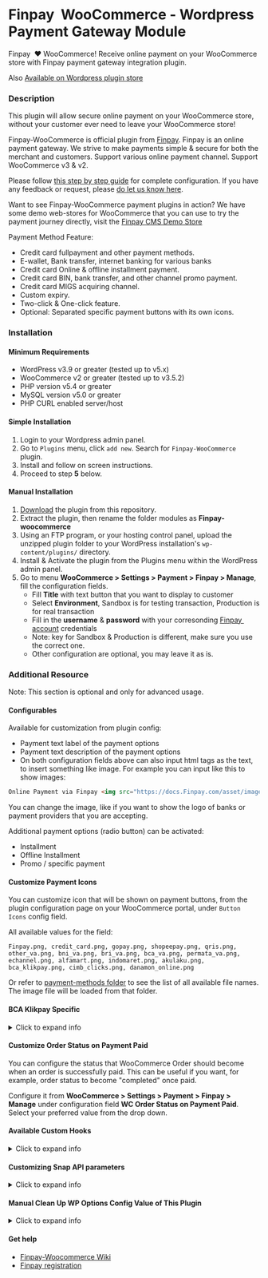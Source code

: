 Finpay&nbsp; WooCommerce - Wordpress Payment Gateway Module
=====================================

Finpay&nbsp; :heart: WooCommerce!
Receive online payment on your WooCommerce store with Finpay payment gateway integration plugin.

Also [Available on Wordpress plugin store](https://wordpress.org/plugins/Finpay-woocommerce/)

### Description

This plugin will allow secure online payment on your WooCommerce store, without your customer ever need to leave your WooCommerce store! 

Finpay-WooCommerce is official plugin from [Finpay](https://Finpay.com). Finpay is an online payment gateway. We strive to make payments simple & secure for both the merchant and customers. Support various online payment channel. Support WooCommerce v3 & v2.

Please follow [this step by step guide](https://docs.Finpay.com/en/snap/with-plugins?id=wordpress-woocommerce) for complete configuration. If you have any feedback or request, please [do let us know here](https://docs.Finpay.com/en/snap/with-plugins?id=feedback-and-request).

Want to see Finpay-WooCommerce payment plugins in action? We have some demo web-stores for WooCommerce that you can use to try the payment journey directly, visit the [Finpay CMS Demo Store](https://docs.Finpay.com/en/snap/with-plugins?id=Finpay-payment-plugin-live-demonstration)

Payment Method Feature:

* Credit card fullpayment and other payment methods.
* E-wallet, Bank transfer, internet banking for various banks
* Credit card Online & offline installment payment.
* Credit card BIN, bank transfer, and other channel promo payment.
* Credit card MIGS acquiring channel.
* Custom expiry.
* Two-click & One-click feature.
* Optional: Separated specific payment buttons with its own icons.


### Installation

#### Minimum Requirements

* WordPress v3.9 or greater (tested up to v5.x)
* WooCommerce v2 or greater (tested up to v3.5.2)
* PHP version v5.4 or greater
* MySQL version v5.0 or greater
* PHP CURL enabled server/host

#### Simple Installation
1. Login to your Wordpress admin panel.
2. Go to `Plugins` menu, click `add new`. Search for `Finpay-WooCommerce` plugin.
3. Install and follow on screen instructions.
4. Proceed to step **5** below.

#### Manual Installation

1. [Download](../../archive/master.zip) the plugin from this repository.
2. Extract the plugin, then rename the folder modules as **Finpay-woocommerce**
3. Using an FTP program, or your hosting control panel, upload the unzipped plugin folder to your WordPress installation's `wp-content/plugins/` directory.
4. Install & Activate the plugin from the Plugins menu within the WordPress admin panel.
5. Go to menu **WooCommerce > Settings > Payment > Finpay > Manage**, fill the configuration fields.
	* Fill **Title** with text button that you want to display to customer
	* Select **Environment**, Sandbox is for testing transaction, Production is for real transaction
	* Fill in the **username** & **password** with your corresonding [Finpay&nbsp; account](https://dashboard.finpay.id/) credentials
	* Note: key for Sandbox & Production is different, make sure you use the correct one.
	* Other configuration are optional, you may leave it as is.

<!-- ### Finpay Configuration

1. Login to your [Finpay&nbsp; Account](https://dashboard.finpay.id), select your environment (sandbox/production), go to menu **settings > configuration**
  * Insert `http://[your web]/?wc-api=WC_Gateway_Finpay` as your Payment Notification URL.
  * Insert `http://[your web]/?wc-api=WC_Gateway_Finpay` link as Finish/Unfinish/Error Redirect URL -->

### Additional Resource
Note: This section is optional and only for advanced usage.

#### Configurables
Available for customization from plugin config:
- Payment text label of the payment options
- Payment text description of the payment options
- On both configuration fields above can also input html tags as the text, to insert something like image. For example you can input like this to show images:

```html
Online Payment via Finpay <img src="https://docs.Finpay.com/asset/image/main/Finpay-logo.png">
```

You can change the image, like if you want to show the logo of banks or payment providers that you are accepting.

Additional payment options (radio button) can be activated:
- Installment
- Offline Installment
- Promo / specific payment

#### Customize Payment Icons

You can customize icon that will be shown on payment buttons, from the plugin configuration page on your WooCommerce portal, under `Button Icons` config field.

All available values for the field:
```
Finpay.png, credit_card.png, gopay.png, shopeepay.png, qris.png, other_va.png, bni_va.png, bri_va.png, bca_va.png, permata_va.png, echannel.png, alfamart.png, indomaret.png, akulaku.png, bca_klikpay.png, cimb_clicks.png, danamon_online.png
```

Or refer to [payment-methods folder](/public/images/payment-methods) to see the list of all available file names. The image file will be loaded from that folder.

#### BCA Klikpay Specific

<details><summary>Click to expand info</summary>
<br>
If you are activating BCA Klikpay payment channel, follow this additional step. This step is required to pass BCA UAT on BCA Klikpay.

1. Login to Wordpress Admin Panel / Dashboard
2. Add new page by going to menu **Pages > Add new**
3. Insert this as title: `Finpay-payment-finish`. Makesure the permalink display `[your wordpress url]/Finpay-payment-finish`. Click **Publish/Save**.
4. Login to your [Finpay&nbsp; Account](https://dashboard.finpay.id), select your environment (sandbox/production), go to menu **settings > Snap Preference > System Settings**
5. Go to menu **settings > configuration**. Then change Finish Redirect URL to `http://[your wordpress url]/Finpay-payment-finish`.

This is to ensure we have finish page when customer has completed the payment on KlikPay page, and then the payment result will be displayed accordingly on the page. If you want to customize the finish page, edit this file `/class/finish-url-page.php`.

> **Note:** BCA KlikPay requires you to **disable the `Redirect payment page` configuration**, on Finpay Plugin config page.
> Please ensure you have done this.

If required to change API endpoint/url, these are where you need to change:

- `[plugin folder]/lib/veritrans/Veritrans/Config.php`
	- Replace any Snap API domain: https://app.sandbox.Finpay.com/snap/v1 with UAT API domain
	- Replace any Finpay API domain: https://api.sandbox.Finpay.com/v2 with UAT API domain

- `[plugin folder]/class/payment-page.php`
	- Replace any Snap API domain: https://app.sandbox.Finpay.com with UAT API domain
</details>

#### Customize Order Status on Payment Paid

You can configure the status that WooCommerce Order should become when an order is successfully paid. This can be useful if you want, for example, order status to become "completed" once paid.

Configure it from **WooCommerce > Settings > Payment > Finpay > Manage** under configuration field **WC Order Status on Payment Paid**. Select your preferred value from the drop down.

#### Available Custom Hooks

<details><summary>Click to expand info</summary>
<br>

If you are a developer or know how to customize Wordpress, this section may be useful for you in case you want to customize some code/behaviour of this plugin.

This plugin have few available [WP hooks](https://developer.wordpress.org/plugins/hooks/):
- filter: `Finpay_snap_params_main_before_charge` (1 params)
	- For if you want to modify Snap API JSON param on the main gateway, before transaction is created on Finpay side. The $params is PHP Array representation of [Snap API JSON param](https://snap-docs.Finpay.com/#request-body-json-parameter)
- action: `Finpay_after_notification_payment_complete` (2 params)
	- For if you want to perform action/update WC Order object when the payment is declared as complete upon Finpay notification received.
- action: `Finpay_on_notification_received` (2 params)
	- For if you want to perform action/update WC Order object upon Finpay notification received.
- filter: `Finpay_gateway_icon_before_render` (1 params)
	- For if you want to modify payment icons HTML image tag.
- action: `Finpay-handle-valid-notification` (1 params)
	- For if you want to perform something upon valid Finpay notification received. Note: this is legacy hook, better use the hook above.

Example implementation:
```php
// Custom filter hook to modify Snap params
add_filter( 'Finpay_snap_params_main_before_charge', 'my_Finpay_snap_param_hook' );
function my_Finpay_snap_param_hook( $params ) {
	// example: modify Snap params to add additional item with 0 price
	$params['item_details'][] = array(
		"name" => "My Custom Additional Item",
		"id" => "my-item-01",
		"price" => 0,
		"quantity" => 3,
	);
	// another use case e.g. you can modify $params['transaction_details']['gross_amount'] value to convert to another currency with your own defined rate.
	
	// don't forget to return the $params
    return $params;
}

// Custom action hook to modify WC Order object after payment marked as complete
add_action( 'Finpay_after_notification_payment_complete', 'my_Finpay_complete_hook',$priority = 10, $accepted_args = 2 );
function my_Finpay_complete_hook( $order, $Finpay_notification ) {
	// example: update order status to directly `completed`, instead of default `processing`.
	$order->update_status('completed',__('Completed payment via my custom hook: Finpay-'.$Finpay_notification->payment_type,'Finpay-woocommerce'));
}

// Custom action hook to modify WC Order object when Finpay notification is received
add_action( 'Finpay_on_notification_received', 'my_Finpay_on_notif_hook',$priority = 10, $accepted_args = 2 );
function my_Finpay_on_notif_hook( $order, $Finpay_notification ) {
	// do as you wish here
}

// Custom filter hook to modify payment icon html image tag
add_filter( 'Finpay_gateway_icon_before_render', 'my_Finpay_gateway_icon_hook' );
function my_Finpay_gateway_icon_hook($image_tag){
	// example: modify payment icon's inline CSS to position it to the left
	return str_replace('style="','style=" float: left; margin-right: 0.5em;',$image_tag);
}
```

For reference on where/which file to apply that code example, [refer here](https://blog.nexcess.net/the-right-way-to-add-custom-functions-to-your-wordpress-site/).

Note: for `Finpay_after_notification_payment_complete` & `Finpay_on_notification_received` hooks, if you are using [custom "WC Order Status on Payment Paid"](https://docs.Finpay.com/en/snap/with-plugins?id=advanced-customize-woocommerce-order-status-upon-payment-paid) config, the final WC Order status value can get overridden by that config. As that config is executed last.

</details>

#### Customizing Snap API parameters

<details><summary>Click to expand info</summary>
<br>

In case you need to do [customization on Snap API parameters](https://docs.Finpay.com/en/snap/advanced-feature) that is not provided by default from this plugin.

##### For All Payments in This Plugin

If you want the API params to be applied to all payment options within this plugin, you can edit: 
- **File** `./abstract/abstract.Finpay-gateway.php`
	- Within **function** [`getPaymentRequestData`](https://github.com/veritrans/SNAP-Woocommerce/blob/607e2b9d46dc287153921fb1630a60f9ecde9b1e/abstract/abstract.Finpay-gateway.php#L154)
	- Before **line** [`return $params;`](https://github.com/veritrans/SNAP-Woocommerce/blob/607e2b9d46dc287153921fb1630a60f9ecde9b1e/abstract/abstract.Finpay-gateway.php#L300)
- There you can modify the `$params` variable, it is an PHP Array representation of [Snap's API JSON param](https://docs.Finpay.com/en/snap/advanced-feature).

For example, you can add "custom finish url":
```php
$params['callbacks'] = array();
$params['callbacks']['finish'] = "https://mywebsite.com/my-custom-finish-url/";

return $params;
```
##### For Specific Payment Option in This Plugin

If you want it to be applied to just some specific Payment Option (e.g: the default/fullpayment only, or installment only, etc.)
- Select the file from folder `./class/`, 
	- Choose the file based on your desired Payment Option, for example file `./class/class.Finpay-gateway-installment.php`
	- Within function `process_payment`
	- Before line `$woocommerce->cart->empty_cart();`
- There you can modify the `$params` variable, it is an PHP Array representation of [Snap's API JSON param](https://docs.Finpay.com/en/snap/advanced-feature).
</details>


#### Manual Clean Up WP Options Config Value of This Plugin

<details><summary>Click to expand info</summary>
<br>

In general use-case, you don't need to do what explained in this section. This section is relevent only in case **you want to know/clean-up/remove** `wp_options` config values created by this plugin. Those config values are located under your WP's database SQL table `wp_options` with record's name prefix `woocommerce_Finpay_`. 
	
You can also find it by executing this SQL on your WP's database to find those values:
```sql
SELECT * FROM `wp_options` WHERE `option_name` LIKE '%woocommerce_Finpay%'
```
Then if you want, you can remove the values from the SQL database (alternatively, you can also modify the SQL `SELECT` command with `DELETE`). 
	
Background: 
	
This plugin was mainly developed by following the official guideline from WooCommerce(WC), where WooCommerce provided their internal API function to create/edit WP options, we don’t use WP options API function directly. It seems the default WC Payment Gateway behavior (when uninstalled) does not include the uninstall clean up procedure to remove wp_options config values. Though that may be by design from WC, they may have decided that Gateway Settings/options should preserved during uninstall, so that upon re-install the Settings is auto-restored. For further explanation you can also [check this link](https://wordpress.org/support/topic/no-clean-uninstall-2/#post-15287583).

</details>

#### Get help

* [Finpay-Woocommerce Wiki](https://github.com/veritrans/SNAP-Woocommerce/wiki)
* [Finpay registration](https://dashboard.finpay.id/register)
